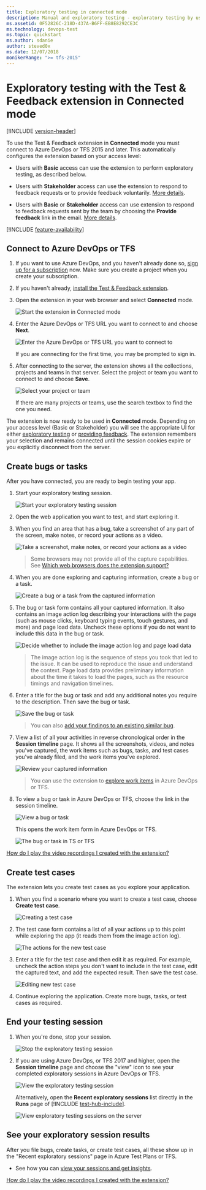 ```yaml
---
title: Exploratory testing in connected mode
description: Manual and exploratory testing - exploratory testing by using the Test & Feedback extension in Connected mode
ms.assetid: 0F52826C-218D-437A-B6FF-EB8E8292CE3C
ms.technology: devops-test
ms.topic: quickstart
ms.author: sdanie
author: steved0x
ms.date: 12/07/2018
monikerRange: ">= tfs-2015"
---
```


# Exploratory testing with the Test &amp; Feedback extension in Connected mode

[!INCLUDE [version-header](includes/version-header.md)]

To use the Test &amp; Feedback extension in **Connected** mode you must connect
to Azure DevOps or TFS 2015 and later.
This automatically configures the extension based on your access level:

- Users with **Basic** access can use the extension to perform exploratory
  testing, as described below.

- Users with **Stakeholder** access can use the extension to respond to
  feedback requests or to provide feedback voluntarily.
  [More details](provide-stakeholder-feedback.md#direct).

- Users with **Basic** or **Stakeholder** access can use extension to respond to feedback requests sent
  by the team by choosing the **Provide feedback** link in the email.
  [More details](provide-stakeholder-feedback.md#email).

[!INCLUDE [feature-availability](includes/feature-availability.md)]

<a name="connectvtfs"></a>

## Connect to Azure DevOps or TFS

1. If you want to use Azure DevOps, and you haven't already done so,
   [sign up for a subscription](https://visualstudio.microsoft.com/products/visual-studio-team-services-vs)
   now. Make sure you create a project when you create your subscription.

1. If you haven't already, [install the Test &amp; Feedback extension](perform-exploratory-tests.md).

1. Open the extension in your web browser and select **Connected** mode.

   ![Start the extension in Connected mode](media/shared/connectedmode-01.png)

1. Enter the Azure DevOps or TFS URL you want to connect to and choose **Next**.

   ![Enter the Azure DevOps or TFS URL you want to connect to](media/shared/connectedmode-02.png)

   If you are connecting for the first time, you may be prompted to sign in.

1. After connecting to the server, the extension shows
   all the collections, projects and teams in that server. Select the
   project or team you want to connect to and choose **Save**.

   ![Select your project or team](media/connected-mode-exploratory-testing/connectedmode-03.png)

   If there are many projects or teams, use the search textbox
   to find the one you need.

The extension is now ready to be used in **Connected** mode.
Depending on your access level (Basic or Stakeholder)
you will see the appropriate UI for either [exploratory testing](#create-bugs)
or [providing feedback](provide-stakeholder-feedback.md#provide).
The extension remembers your selection and remains connected until
the session cookies expire or you explicitly disconnect from the server.

<a name="create-bugs"></a>

## Create bugs or tasks

After you have connected, you are ready to begin testing your app.

1. Start your exploratory testing session.

   ![Start your exploratory testing session](media/connected-mode-exploratory-testing/create-bugs-01.png)

1. Open the web application you want to test, and start exploring it.

1. When you find an area that has a bug, take a screenshot of any part of the screen,
   make notes, or record your actions as a video.

   ![Take a screenshot, make notes, or record your actions as a video](media/connected-mode-exploratory-testing/create-bugs-01a.png)

   > Some browsers may not provide all of the capture capabilities.
   > See [Which web browsers does the extension support?](reference-qa.md#browser-support)

1. When you are done exploring and capturing information, create a bug or a task.

   ![Create a bug or a task from the captured information](media/connected-mode-exploratory-testing/create-bugs-02.png)

1. The bug or task form contains all your captured information.
   It also contains an image action log describing your interactions with the page
   (such as mouse clicks, keyboard typing events, touch gestures, and more) and
   page load data. Uncheck these options if you do not want to include this
   data in the bug or task.

   ![Decide whether to include the image action log and page load data](media/connected-mode-exploratory-testing/create-bugs-03.png)

   > The image action log is the sequence of steps you took that led to the issue.
   > It can be used to reproduce the issue and understand the context.
   > Page load data provides preliminary information about the time it takes to load
   > the pages, such as the resource timings and navigation timelines.

1. Enter a title for the bug or task and add any additional notes
   you require to the description. Then save the bug or task.

   ![Save the bug or task](media/connected-mode-exploratory-testing/create-bugs-04.png)

   > You can also [add your findings to an existing similar bug](reference-qa.md#addsimilar).

1. View a list of all your activities in reverse chronological order
   in the **Session timeline** page. It shows all the screenshots, videos, and notes
   you've captured, the work items such as bugs, tasks, and test cases you've already
   filed, and the work items you've explored.

   ![Review your captured information](media/connected-mode-exploratory-testing/create-bugs-08.png)

   > You can use the extension to [explore work items](explore-workitems-exploratory-testing.md)
   > in Azure DevOps or TFS.

1. To view a bug or task in Azure DevOps or TFS, choose the link in the session timeline.

   ![View a bug or task](media/connected-mode-exploratory-testing/create-bugs-09.png)

   This opens the work item form in Azure DevOps or TFS.

   ![The bug or task in TS or TFS](media/connected-mode-exploratory-testing/create-bugs-10.png)

[How do I play the video recordings I created with the extension?](reference-qa.md#recording-playback)

<a name="create-testcase"></a>

## Create test cases

The extension lets you create test cases as you explore your application.

1. When you find a scenario where you want to create a test case,
   choose **Create test case**.

   ![Creating a test case](media/connected-mode-exploratory-testing/create-testcase-01.png)

1. The test case form contains a list of all your actions up to this point
   while exploring the app (it reads them from the image action log).

   ![The actions for the new test case](media/connected-mode-exploratory-testing/create-testcase-02.png)

1. Enter a title for the test case and then edit it as required. For example,
   uncheck the action steps you don't want to include in the test case, edit the captured
   text, and add the expected result. Then save the test case.

   ![Editing new test case](media/connected-mode-exploratory-testing/create-testcase-03.png)

1. Continue exploring the application. Create more bugs, tasks, or test cases as required.

<a name="endsession"></a>

## End your testing session

1. When you're done, stop your session.

   ![Stop the exploratory testing session](media/connected-mode-exploratory-testing/create-bugs-05.png)

2. If you are using Azure DevOps, or TFS 2017 and higher, open the **Session timeline** page and choose the "view" icon to see your completed exploratory
   sessions in Azure DevOps or TFS.

   ![View the exploratory testing session](media/connected-mode-exploratory-testing/create-bugs-06.png)

   Alternatively, open the **Recent exploratory sessions** list directly in the **Runs** page of [!INCLUDE [test-hub-include](includes/test-hub-include.md)].

   ![View exploratory testing sessions on the server](media/connected-mode-exploratory-testing/create-bugs-07.png)

## See your exploratory session results

After you file bugs, create tasks, or create test cases, all these show up in the "Recent exploratory sessions" page in Azure Test Plans or TFS.

- See how you can [view your sessions and get insights](insights-exploratory-testing.md).

[How do I play the video recordings I created with the extension?](reference-qa.md#recording-playback)
